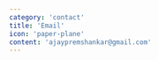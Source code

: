 ```yaml
---
category: 'contact'
title: 'Email'
icon: 'paper-plane'
content: 'ajaypremshankar@gmail.com'
---
```

